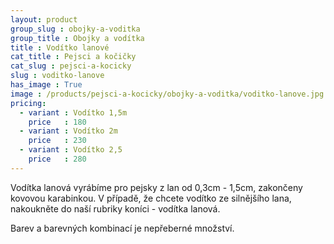 ```yaml
---
layout: product
group_slug : obojky-a-voditka
group_title : Obojky a vodítka
title : Vodítko lanové
cat_title : Pejsci a kočičky
cat_slug : pejsci-a-kocicky
slug : voditko-lanove
has_image : True
image : /products/pejsci-a-kocicky/obojky-a-voditka/voditko-lanove.jpg
pricing:
  - variant : Vodítko 1,5m
    price   : 180
  - variant : Vodítko 2m
    price   : 230
  - variant : Vodítko 2,5
    price   : 280
---
```


Vodítka lanová vyrábíme pro pejsky z lan od 0,3cm - 1,5cm, zakončeny kovovou karabinkou. V případě, že chcete vodítko ze silnějšího lana, nakoukněte do naší rubriky koníci - vodítka lanová.

Barev a barevných kombinací je nepřeberné množství.

